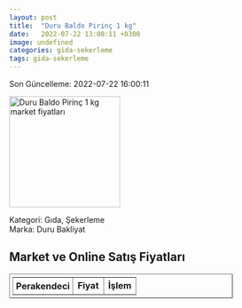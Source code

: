 ```yaml
---
layout: post
title:  "Duru Baldo Pirinç 1 kg"
date:   2022-07-22 13:00:11 +0300
image: undefined
categories: gida-sekerleme
tags: gida-sekerleme
---
```


Son Güncelleme: 2022-07-22 16:00:11

<img src="undefined" width="200" alt="Duru Baldo Pirinç 1 kg market fiyatları" />

Kategori: Gıda, Şekerleme
<br />
Marka: Duru Bakliyat

<h2>Market ve Online Satış Fiyatları</h2>

<table border="1" style="padding: 5px;width:80%;">
  <tr>
    <td style="padding: 5px;"><strong>Perakendeci</strong></td>
    <td><strong>Fiyat</strong></td>
    <td><strong>İşlem</strong></td>
  </tr>
  
</table>
